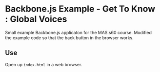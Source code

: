 Backbone.js Example - Get To Know : Global Voices
=================================================

Small example Backbone.js applicaton for the MAS.s60 course.
Modified the example code so that the back button in the browser works.

Use
---

Open up `index.html` in a web browser.
